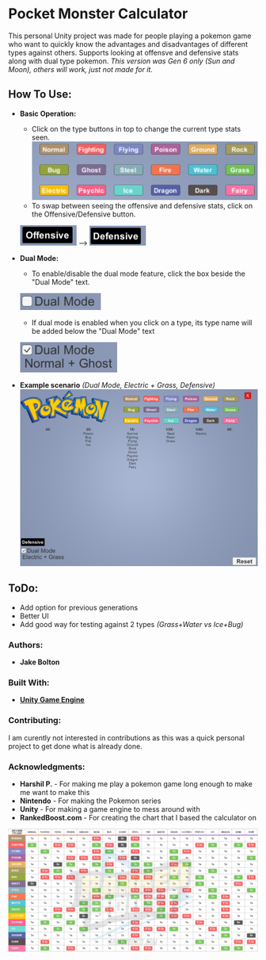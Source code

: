 # Pocket Monster Calculator
This personal Unity project was made for people playing a pokemon game who want to quickly know the advantages and disadvantages
of different types against others. Supports looking at offensve and defensive stats along with dual type pokemon.
*This version was Gen 6 only (Sun and Moon), others will work, just not made for it.*

	
## How To Use:
- **Basic Operation:**
	- Click on the type buttons in top to change the current type stats seen. 
	![Type Buttons](https://github.com/ate134/PocketMonsterCalculator/blob/master/Assets/Materials/Pictures%20for%20GitHub/Types.PNG "Type Buttons")
	- To swap between seeing the offensive and defensive stats, click on the
	Offensive/Defensive button. 
	
	![Offensive Button](https://github.com/ate134/PocketMonsterCalculator/blob/master/Assets/Materials/Pictures%20for%20GitHub/OffensiveButton.PNG "Offensive Button")    -->    ![Defensive Button](https://github.com/ate134/PocketMonsterCalculator/blob/master/Assets/Materials/Pictures%20for%20GitHub/DefensiveButton.PNG "Defensive Button")
	
- **Dual Mode:**
	- To enable/disable the dual mode feature, click the box beside the "Dual Mode" text. 
	
	![Dual Mode Text](https://github.com/ate134/PocketMonsterCalculator/blob/master/Assets/Materials/Pictures%20for%20GitHub/DualModeToggle.PNG "Dual Mode Text")
	- If dual mode is enabled when you click on a type, its type name will be added below the 
	"Dual Mode" text 
	
	![Dual Mode with Types](https://github.com/ate134/PocketMonsterCalculator/blob/master/Assets/Materials/Pictures%20for%20GitHub/DualModeTypeNames.PNG "Dual mode with types")

- **Example scenario** *(Dual Mode, Electric + Grass, Defensive)*
	![Example screen](https://github.com/ate134/PocketMonsterCalculator/blob/master/Assets/Materials/Pictures%20for%20GitHub/Example.PNG "Example")

## ToDo:
- Add option for previous generations
- Better UI
- Add good way for testing against 2 types *(Grass+Water vs Ice+Bug)*
	
	
### Authors:
- **Jake Bolton**

### Built With:
- [**Unity Game Engine**](https://unity3d.com/ "Unity")

### Contributing:
I am curently not interested in contributions as this was a quick personal project to get done what is already done.

### Acknowledgments:
- **Harshil P.** - For making me play a pokemon game long enough to make me want to make this
- **Nintendo** - For making the Pokemon series
- **Unity** - For making a game engine to mess around with
- **RankedBoost.com** - For creating the chart that I based the calculator on

![RankedBoost Type Chart](https://github.com/ate134/PocketMonsterCalculator/blob/master/Assets/Materials/sun-and-moon-type-chart-2.jpg "Pokemon Type Chart")